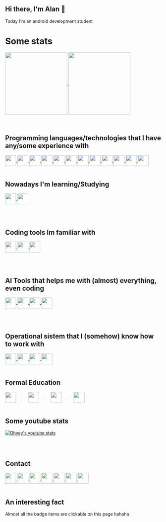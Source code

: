 ## Hi there, I'm Alan 👋<br>

Today I'm an android development student

<h1>Some stats </h1>
<a href="https://github.com/anuraghazra/github-readme-stats">
  <img align="center" src="https://github-readme-stats.vercel.app/api/top-langs/?username=alanliongar&layout=compact" height="200" />
</a>
<a href="https://github.com/anuraghazra/convoychat">
  <img align="center" src="https://github-readme-stats.vercel.app/api?username=alanliongar&theme=shadow_green&include_all_commits=true" height="200"  />
</a>
<br><br><br>
<h2>Programming languages/technologies that I have any/some experience with</h2>
<a href="https://en.wikipedia.org/wiki/Visual_Basic_for_Applications">
<img align="center" src="https://github.com/user-attachments/assets/b1d590c6-748c-423e-95a8-9ccdd27b9d35" height="35" />
</a>
<a href="https://en.wikipedia.org/wiki/Microsoft_Excel">
<img align="center" src="https://img.shields.io/badge/Microsoft_Excel-217346?style=for-the-badge&logo=microsoft-excel&logoColor=white" height="35" />
</a>
<a href="https://en.wikipedia.org/wiki/C_(programming_language)">
  <img align="center" src="https://img.shields.io/badge/c-%2300599C.svg?style=for-the-badge&logo=c&logoColor=white" height="35" />
</a>
<a href="https://en.wikipedia.org/wiki/C++">
  <img align="center" src="https://img.shields.io/badge/c++-%2300599C.svg?style=for-the-badge&logo=c%2B%2B&logoColor=white" height="35" />
</a>
<a href="https://en.wikipedia.org/wiki/HTML">
  <img align="center" src="https://img.shields.io/badge/HTML-239120?style=for-the-badge&logo=html5&logoColor=White" height="35" />
</a>
<a href="https://en.wikipedia.org/wiki/CSS"
  ><img align="center" src="https://img.shields.io/badge/css3-%231572B6.svg?style=for-the-badge&logo=css3&logoColor=white" height="35" />
</a>
<a href="https://en.wikipedia.org/wiki/Java_(programming_language)">
<img align="center" src="https://img.shields.io/badge/java-%23ED8B00.svg?style=for-the-badge&logo=openjdk&logoColor=white" height="35" />
</a>
<a href="https://en.wikipedia.org/wiki/JavaScript">
<img align="center" src="https://img.shields.io/badge/javascript-%23323330.svg?style=for-the-badge&logo=javascript&logoColor=%23F7DF1E" height="35" />
</a>
<a href="https://en.wikipedia.org/wiki/Python_(programming_language)">
<img align="center" src="https://img.shields.io/badge/python-3670A0?style=for-the-badge&logo=python&logoColor=ffdd54" height="35" />
</a>
<a href="https://en.wikipedia.org/wiki/SQLite">
<img align="center" src="https://img.shields.io/badge/sqlite-%2307405e.svg?style=for-the-badge&logo=sqlite&logoColor=white" height="35" />
</a>
<a href="https://en.wikipedia.org/wiki/Android_(operating_system)">
<img align="center" src="https://img.shields.io/badge/Android-3DDC84?style=for-the-badge&logo=android&logoColor=white" height="35" />
</a>
<a href="https://en.wikipedia.org/wiki/Kotlin_(programming_language)">
<img align="center" src="https://img.shields.io/badge/kotlin-%237F52FF.svg?style=for-the-badge&logo=kotlin&logoColor=white" height="35" />
</a>
<br><br>
<h2>Nowadays I'm learning/Studying</h2>
<a href="https://en.wikipedia.org/wiki/Android_(operating_system)">
<img align="center" src="https://img.shields.io/badge/Android-3DDC84?style=for-the-badge&logo=android&logoColor=white" height="35" />
</a>
<a href="https://en.wikipedia.org/wiki/Kotlin_(programming_language)">
<img align="center" src="https://img.shields.io/badge/kotlin-%237F52FF.svg?style=for-the-badge&logo=kotlin&logoColor=white" height="35" />
</a>

<br><br>
<h2>Coding tools Im familiar with</h2>
<a href="https://en.wikipedia.org/wiki/Code::Blocks">
<img align="center" src="https://github.com/user-attachments/assets/d7313599-ad75-4cc0-8fb7-fc4a03106762" height="35" />
</a>
<a href="https://en.wikipedia.org/wiki/Android_Studio">
<img align="center" src="https://img.shields.io/badge/android%20studio-346ac1?style=for-the-badge&logo=android%20studio&logoColor=white" height="35" />
</a>
<a href="https://en.wikipedia.org/wiki/Sublime_Text">
<img align="center" src="https://img.shields.io/badge/sublime_text-%23575757.svg?style=for-the-badge&logo=sublime-text&logoColor=important" height="35" />
</a>

<br><br>
<h2>AI Tools that helps me with (almost) everything, even coding</h2>
<a href="https://chat.openai.com/">
<img align="center" src="https://img.shields.io/badge/ChatGPT-74aa9c?style=for-the-badge&logo=openai&logoColor=white" height="35" />
</a>
<a href="https://gemini.google.com/">
<img align="center" src="https://img.shields.io/badge/Google%20Gemini-8E75B2?style=for-the-badge&logo=googlegemini&logoColor=White" height="35" />
</a>
<a href="https://www.perplexity.ai/">
<img align="center" src="https://github.com/user-attachments/assets/44b5ecd9-13e8-4227-9a81-f32f54d62cd7" height="35" />
</a>
<a href="https://www.blackbox.ai/">
<img align="center" src="https://github.com/user-attachments/assets/18eb6579-e607-452d-9658-9346b71a8146" height="35" />
</a>


<br><br>
<h2>Operational sistem that I (somehow) know how to work with</h2>
<a href="https://en.wikipedia.org/wiki/Linux">
<img align="center" src="https://img.shields.io/badge/Linux-FCC624?style=for-the-badge&logo=linux&logoColor=black" height="35" />
</a>
<a href="https://en.wikipedia.org/wiki/Linux_Mint">
<img align="center" src="https://img.shields.io/badge/Linux%20Mint-87CF3E?style=for-the-badge&logo=Linux%20Mint&logoColor=white" height="35" />
</a>
<a href="https://en.wikipedia.org/wiki/Ubuntu">
<img align="center" src="https://img.shields.io/badge/Ubuntu-E95420?style=for-the-badge&logo=ubuntu&logoColor=white" height="35" />
</a>
<a href="https://en.wikipedia.org/wiki/Microsoft_Windows">
<img align="center" src="https://img.shields.io/badge/Windows-0078D6?style=for-the-badge&logo=windows&logoColor=white" height="35" />
</a>
<br><br>
<h2>Formal Education</h2>
<a href="https://www5.usp.br/#english">
  <img align="center" src="https://github.com/user-attachments/assets/5356dd8d-9adc-4950-9c64-e0e435d363ba" height="35" style="margin-right: 15px;" /> 
</a>
&nbsp;&nbsp;&nbsp;&nbsp;
<a href="https://www.ime.usp.br/en/institute/">
  <img align="center" src="https://github.com/user-attachments/assets/5843c109-1578-4695-8a03-290a0ca1a1b1" height="35" style="margin-right: 15px;" />
</a>
&nbsp;&nbsp;&nbsp;&nbsp;
<a href="https://www.fea.usp.br/en">
  <img align="center" src="https://github.com/user-attachments/assets/2f096702-db08-4390-8b77-32fc328a3639" height="35" style="margin-right: 15px;" />
</a>
&nbsp;&nbsp;&nbsp;&nbsp;
<a href="https://comunidadedevspace.com">
  <img align="center" src="https://github.com/user-attachments/assets/2b88bbe5-d7bd-43ae-b739-55f8c6b7add7" height="35" />
</a>
<br><br>
<h2>Some youtube stats</h2>

[![Dhyey's youtube stats](https://youtube-stats-card.vercel.app/api?channelid=UCqTw0LLfB3XV7x7b8ciU6og)](https://www.youtube.com/channel/UCqTw0LLfB3XV7x7b8ciU6og)

<br><br>
<h2>Contact</h2>
<a href="https://discord.com/users/gar233/">
<img align="center" src="https://img.shields.io/badge/Discord-%235865F2.svg?style=for-the-badge&logo=discord&logoColor=white" height="35" />
</a>
<a href="https://www.facebook.com/alanlion.gar.3/">
<img align="center" src="https://img.shields.io/badge/Facebook-%231877F2.svg?style=for-the-badge&logo=Facebook&logoColor=white" height="35" />
</a>
<a href="mailto:alan.lucindo.gomes@alumni.usp.br">
<img align="center" src="https://img.shields.io/badge/Gmail-D14836?style=for-the-badge&logo=gmail&logoColor=white" height="35" />
</a>
<a href="https://www.linkedin.com/in/alan-gomes-a847602b9/?lipi=urn%3Ali%3Apage%3Ad_flagship3_notifications%3B9OsWB7vFTPSSB5lyKOZP4A%3D%3D">
<img align="center" src="https://img.shields.io/badge/linkedin-%230077B5.svg?style=for-the-badge&logo=linkedin&logoColor=white" height="35" />
</a>
<a href="https://api.whatsapp.com/send?phone=5511975806385">
<img align="center" src="https://img.shields.io/badge/WhatsApp-25D366?style=for-the-badge&logo=whatsapp&logoColor=white" height="35" />
</a>
<a href="https://www.instagram.com/alanliongarr/">
<img align="center" src="https://img.shields.io/badge/Instagram-E4405F?style=for-the-badge&logo=instagram&logoColor=white" height="35" />
</a>
<a href="https://t.me/+5511975806385">
<img align="center" src="https://img.shields.io/badge/Telegram-2CA5E0?style=for-the-badge&logo=telegram&logoColor=white" height="35" />
</a>
<br><br>
<h2>An interesting fact</h2>
Almost all the badge items are clickable on this page hahaha
